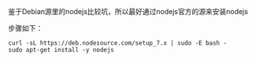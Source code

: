 鉴于Debian源里的nodejs比较坑，所以最好通过nodejs官方的源来安装nodejs

步骤如下：

```
curl -sL https://deb.nodesource.com/setup_7.x | sudo -E bash -
sudo apt-get install -y nodejs
```
